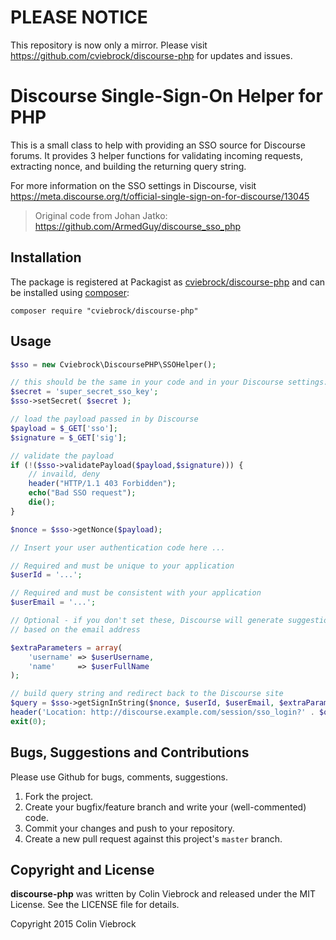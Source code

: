 # PLEASE NOTICE
This repository is now only a mirror. Please visit https://github.com/cviebrock/discourse-php for updates and issues.

# Discourse Single-Sign-On Helper for PHP

This is a small class to help with providing an SSO source for Discourse forums. It provides 3 helper functions for validating incoming requests, extracting nonce, and building the returning query string.

For more information on the SSO settings in Discourse, visit <https://meta.discourse.org/t/official-single-sign-on-for-discourse/13045>

> Original code from Johan Jatko: https://github.com/ArmedGuy/discourse_sso_php


## Installation

The package is registered at Packagist as [cviebrock/discourse-php](https://packagist.org/packages/cviebrock/discourse-php) and can be installed using [composer](http://getcomposer.org/):

```
composer require "cviebrock/discourse-php"
```


## Usage

```php
$sso = new Cviebrock\DiscoursePHP\SSOHelper();

// this should be the same in your code and in your Discourse settings:
$secret = 'super_secret_sso_key';
$sso->setSecret( $secret );

// load the payload passed in by Discourse
$payload = $_GET['sso'];
$signature = $_GET['sig'];

// validate the payload
if (!($sso->validatePayload($payload,$signature))) {
    // invaild, deny
    header("HTTP/1.1 403 Forbidden");
    echo("Bad SSO request");
    die();
}

$nonce = $sso->getNonce($payload);

// Insert your user authentication code here ...

// Required and must be unique to your application
$userId = '...';

// Required and must be consistent with your application
$userEmail = '...';

// Optional - if you don't set these, Discourse will generate suggestions
// based on the email address

$extraParameters = array(
    'username' => $userUsername,
    'name'     => $userFullName
);

// build query string and redirect back to the Discourse site
$query = $sso->getSignInString($nonce, $userId, $userEmail, $extraParameters);
header('Location: http://discourse.example.com/session/sso_login?' . $query);
exit(0);
```


## Bugs, Suggestions and Contributions

Please use Github for bugs, comments, suggestions.

1. Fork the project.
2. Create your bugfix/feature branch and write your (well-commented) code.
3. Commit your changes and push to your repository.
4. Create a new pull request against this project's `master` branch.



## Copyright and License

**discourse-php** was written by Colin Viebrock and released under the MIT License. See the LICENSE file for details.

Copyright 2015 Colin Viebrock

